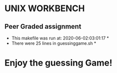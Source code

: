 # UNIX WORKBENCH
## Peer Graded assignment ##
* This makefile was run at: 2020-06-02:03:01:17 *
* There were       25 lines in guessinggame.sh *
# Enjoy the guessing Game! #
